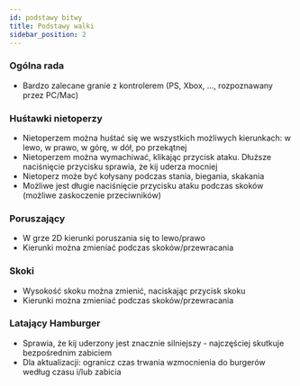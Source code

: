 ```yaml
---
id: podstawy bitwy
title: Podstawy walki
sidebar_position: 2
---
```


### Ogólna rada

- Bardzo zalecane granie z kontrolerem (PS, Xbox, …, rozpoznawany przez PC/Mac)

### Huśtawki nietoperzy

- Nietoperzem można huśtać się we wszystkich możliwych kierunkach: w lewo, w prawo, w górę, w dół, po przekątnej
- Nietoperzem można wymachiwać, klikając przycisk ataku. Dłuższe naciśnięcie przycisku sprawia, że kij uderza mocniej
- Nietoperz może być kołysany podczas stania, biegania, skakania
- Możliwe jest długie naciśnięcie przycisku ataku podczas skoków (możliwe zaskoczenie przeciwników)

### Poruszający

- W grze 2D kierunki poruszania się to lewo/prawo
- Kierunki można zmieniać podczas skoków/przewracania

### Skoki

- Wysokość skoku można zmienić, naciskając przycisk skoku
- Kierunki można zmieniać podczas skoków/przewracania

### Latający Hamburger

- Sprawia, że kij uderzony jest znacznie silniejszy - najczęściej skutkuje bezpośrednim zabiciem
- Dla aktualizacji: ogranicz czas trwania wzmocnienia do burgerów według czasu i/lub zabicia
